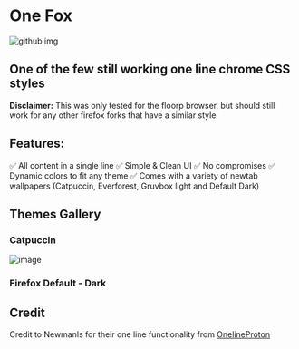 # One Fox

![github img](https://github.com/Perseus333/One-Fox/assets/81527705/e0a6ce6e-dc37-49e2-a9e1-b290a4fc0529)

## One of the few still working one line chrome CSS styles
**Disclaimer:** This was only tested for the floorp browser, but should still work for any other firefox forks that have a similar style

## Features:
✅ All content in a single line
✅ Simple  & Clean UI
✅ No compromises
✅ Dynamic colors to fit any theme
✅ Comes with a variety of newtab wallpapers (Catpuccin, Everforest, Gruvbox light and Default Dark)

## Themes Gallery

### Catpuccin
![image](https://github.com/Perseus333/One-Fox/assets/81527705/5d13f6a9-24e8-41ff-8268-ee6684763e71)

### Firefox Default - Dark



## Credit

Credit to Newmanls for their one line functionality from [OnelineProton](https://github.com/newmanls/OnelineProton/tree/master)
